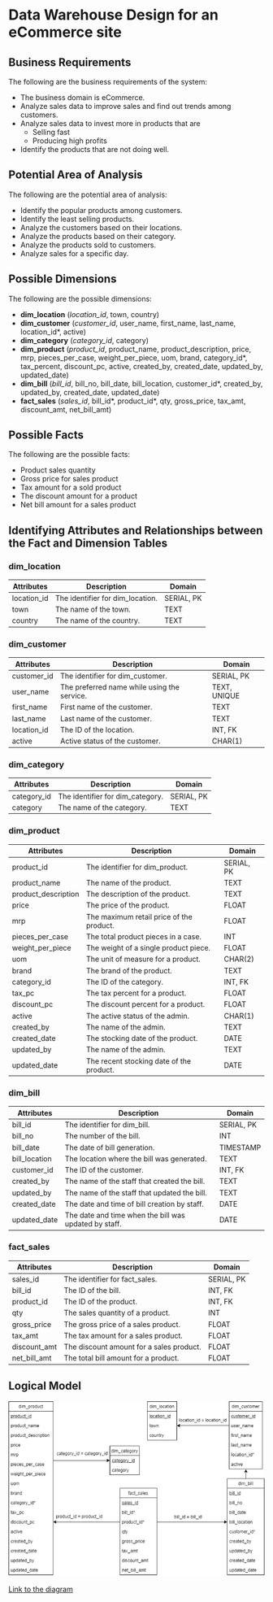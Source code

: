 # Data Warehouse Design for an eCommerce site
## Business Requirements
The following are the business requirements of the system:
- The business domain is eCommerce.
- Analyze sales data to improve sales and find out trends among customers.
- Analyze sales data to invest more in products that are
  - Selling fast
  - Producing high profits
- Identify the products that are not doing well.

## Potential Area of Analysis
The following are the potential area of analysis:
- Identify the popular products among customers.
- Identify the least selling products.
- Analyze the customers based on their locations.
- Analyze the products based on their category.
- Analyze the products sold to customers.
- Analyze sales for a specific day.

## Possible Dimensions
The following are the possible dimensions:
- **dim_location** (*location_id*, town, country)
- **dim_customer** (*customer_id*, user_name, first_name, last_name, location_id*, active)
- **dim_category** (*category_id*, category)
- **dim_product** (*product_id*, product_name, product_description, price, mrp, pieces_per_case, weight_per_piece, uom, brand, category_id*, tax_percent, discount_pc, active, created_by, created_date, updated_by, updated_date)
- **dim_bill** (*bill_id*, bill_no, bill_date, bill_location, customer_id*, created_by, updated_by, created_date, updated_date)
- **fact_sales** (*sales_id*, bill_id*, product_id*, qty, gross_price, tax_amt, discount_amt, net_bill_amt)

## Possible Facts
The following are the possible facts:
- Product sales quantity
- Gross price for sales product
- Tax amount for a sold product
- The discount amount for a product
- Net bill amount for a sales product

## Identifying Attributes and Relationships between the Fact and Dimension Tables
### dim_location
Attributes | Description | Domain
---------- | ----------- | ------
location_id | The identifier for dim_location. | SERIAL, PK
town | The name of the town. | TEXT
country | The name of the country. | TEXT

### dim_customer
Attributes | Description | Domain
---------- | ----------- | ------
customer_id | The identifier for dim_customer. | SERIAL, PK
user_name | The preferred name while using the service. | TEXT, UNIQUE
first_name | First name of the customer. | TEXT
last_name | Last name of the customer. | TEXT
location_id | The ID of the location. | INT, FK
active | Active status of the customer. | CHAR(1)

### dim_category
Attributes | Description | Domain
---------- | ----------- | ------
category_id | The identifier for dim_category. | SERIAL, PK
category | The name of the category. | TEXT

### dim_product
Attributes | Description | Domain
---------- | ----------- | ------
product_id | The identifier for dim_product. | SERIAL, PK
product_name | The name of the product. | TEXT
product_description | The description of the product. | TEXT
price | The price of the product. | FLOAT
mrp | The maximum retail price of the product. | FLOAT
pieces_per_case | The total product pieces in a case. | INT
weight_per_piece | The weight of a single product piece. | FLOAT
uom | The unit of measure for a product. | CHAR(2)
brand | The brand of the product. | TEXT
category_id | The ID of the category. | INT, FK
tax_pc | The tax percent for a product. | FLOAT
discount_pc | The discount percent for a product. | FLOAT
active | The active status of the admin. | CHAR(1)
created_by | The name of the admin. | TEXT
created_date | The stocking date of the product. | DATE
updated_by | The name of the admin. | TEXT
updated_date | The recent stocking date of the product. | DATE

### dim_bill
Attributes | Description | Domain
---------- | ----------- | ------
bill_id | The identifier for dim_bill. | SERIAL, PK
bill_no | The number of the bill. | INT
bill_date | The date of bill generation. | TIMESTAMP
bill_location | The location where the bill was generated. | TEXT
customer_id | The ID of the customer. | INT, FK
created_by | The name of the staff that created the bill. | TEXT
updated_by | The name of the staff that updated the bill. | TEXT
created_date | The date and time of bill creation by staff. | DATE
updated_date | The date and time when the bill was updated by staff. | DATE

### fact_sales
Attributes | Description | Domain
---------- | ----------- | ------
sales_id | The identifier for fact_sales. | SERIAL, PK
bill_id | The ID of the bill. | INT, FK
product_id | The ID of the product. | INT, FK
qty | The sales quantity of a product. | INT
gross_price | The gross price of a sales product. | FLOAT
tax_amt | The tax amount for a sales product. | FLOAT
discount_amt | The discount amount for a sales product. | FLOAT
net_bill_amt | The total bill amount for a product. | FLOAT

## Logical Model
![](./img/logical-model.png)


[Link to the diagram](https://app.diagrams.net/#G1fz_FY-AXQpEv9yNQhccgYX-JzqJFtR_9)
